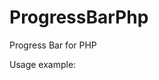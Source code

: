 # ProgressBarPhp
Progress Bar for PHP 

Usage example:
<?php
$finish = 1000;
for($i = 0; $i < $finish; $i++)
{
  echo "Current iteration: $i\n"; 
  progressBar($i, $finish);
}

Example result:
![Image alt](https://github.com/DoJustNow/ProgressBarPhp/blob/master/progressBar.gif?raw=true)
